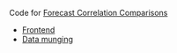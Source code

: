 Code for [Forecast Correlation Comparisons](https://roadtolarissa.com/forecast-correlation/)

- [Frontend](https://github.com/1wheel/roadtolarissa/blob/master/source/forecast-correlation/script.js)
- [Data munging](https://github.com/1wheel/archive-roadtolarissa/blob/master/data/forecast-correlation/parse.js)